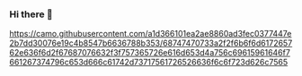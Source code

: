 ### Hi there 👋

<!--
**sergeypatrakov/sergeypatrakov** is a ✨ _special_ ✨ repository because its `README.md` (this file) appears on your GitHub profile.

Here are some ideas to get you started:

- 🔭 I’m currently working on ...
- 🌱 I’m currently learning ...
- 👯 I’m looking to collaborate on ...
- 🤔 I’m looking for help with ...
- 💬 Ask me about ...
- 📫 How to reach me: ...
- 😄 Pronouns: ...
- ⚡ Fun fact: ...
-->

https://camo.githubusercontent.com/a1d366101ea2ae8860ad3fec0377447e2b7dd30076e19c4b8547b6636788b353/68747470733a2f2f6b6f6d617265762e636f6d2f67687076632f3f757365726e616d653d4a756c69615961646f7661267374796c653d666c61742d73717561726526636f6c6f723d626c7565
